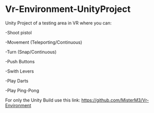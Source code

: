 # Vr-Environment-UnityProject

Unity Project of a testing area in VR where you can:

-Shoot pistol

-Movement (Teleporting/Continuous)

-Turn (Snap/Continuous)

-Push Buttons

-Swith Levers

-Play Darts

-Play Ping-Pong


For only the Unity Build use this link: https://github.com/MisterM3/Vr-Environment
